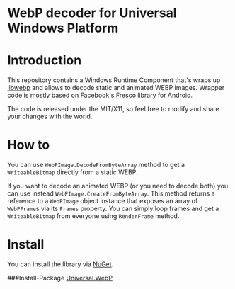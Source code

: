 # WebP decoder for Universal Windows Platform

Introduction
============
This repository contains a Windows Runtime Component that's wraps up [libwebp] and allows to decode static and animated WEBP images. Wrapper code is mostly based on Facebook's [Fresco] library for Android.

The code is released under the MIT/X11, so feel free to modify and share your changes with the world.

How to
======
You can use `WebPImage.DecodeFromByteArray` method to get a `WriteableBitmap` directly from a static WEBP.

If you want to decode an animated WEBP (or you need to decode both) you can use instead `WebPImage.CreateFromByteArray`.
This method returns a reference to a `WebPImage` object instance that exposes an array of `WebPFrame`s via its `Frames` property. You can simply loop frames and get a `WriteableBitmap` from everyone using `RenderFrame` method.

Install
=======
You can install the library via [NuGet].

###Install-Package [Universal.WebP]

[libwebp]:https://developers.google.com/speed/webp/
[Fresco]:https://github.com/facebook/fresco/blob/master/imagepipeline/src/main/jni/webpimage/webp.cpp
[NuGet]:http://nuget.org/
[Universal.WebP]:http://www.nuget.org/packages/Universal.WebP